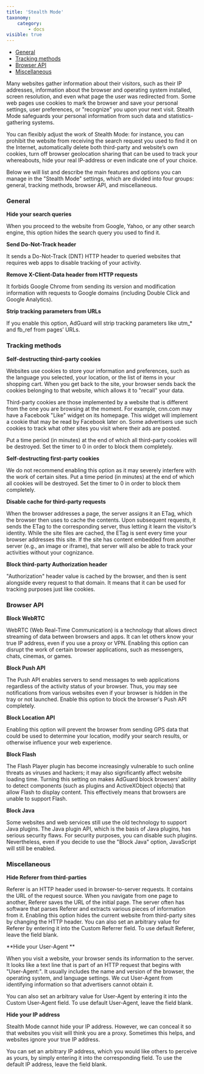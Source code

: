 ```yaml
---
title: 'Stealth Mode'
taxonomy:
    category:
        - docs
visible: true
---
```


* [General](#general)
* [Tracking methods](#methods)
* [Browser API](#browser-api)
* [Miscellaneous](#miscellaneous)

Many websites gather information about their visitors, such as their IP addresses, information about the browser and operating system installed, screen resolution, and even what page the user was redirected from. Some web pages use cookies to mark the browser and save your personal settings, user preferences, or "recognize" you upon your next visit. Stealth Mode safeguards your personal information from such data and statistics-gathering systems.

You can flexibly adjust the work of Stealth Mode: for instance, you can prohibit the website from receiving the search request you used to find it on the Internet, automatically delete both third-party and website’s own cookies, turn off browser geolocation sharing that can be used to track your whereabouts, hide your real IP-address or even indicate one of your choice.

Below we will list and describe the main features and options you can manage in the "Stealth Mode" settings, which are divided into four groups: general, tracking methods, browser API, and miscellaneous. 

<a name="general"></a>

### General

**Hide your search queries**

When you proceed to the website from Google, Yahoo, or any other search engine, this option hides the search query you used to find it.

**Send Do-Not-Track header**

It sends a Do-Not-Track (DNT) HTTP header to queried websites that requires web apps to disable tracking of your activity.

**Remove X-Client-Data header from HTTP requests**

It forbids Google Chrome from sending its version and modification information with requests to Google domains (including Double Click and Google Analytics).

**Strip tracking parameters from URLs**

If you enable this option, AdGuard will strip tracking parameters like utm_* and fb_ref from pages’ URLs.

<a name="methods"></a>

### Tracking methods

**Self-destructing third-party cookies**

Websites use cookies to store your information and preferences, such as the language you selected, your location, or the list of items in your shopping cart. When you get back to the site, your browser sends back the cookies belonging to that website, which allows it to "recall" your data.

Third-party cookies are those implemented by a website that is different from the one you are browsing at the moment. For example, cnn.com may have a Facebook "Like" widget on its homepage. This widget will implement a cookie that may be read by Facebook later on. Some advertisers use such cookies to track what other sites you visit where their ads are posted.

Put a time period (in minutes) at the end of which all third-party cookies will be destroyed. Set the timer to 0 in order to block them completely.

**Self-destructing first-party cookies**

We do not recommend enabling this option as it may severely interfere with the work of certain sites.
Put a time period (in minutes) at the end of which all cookies will be destroyed. Set the timer to 0 in order to block them completely.

**Disable cache for third-party requests**

When the browser addresses a page, the server assigns it an ETag, which the browser then uses to cache the contents. Upon subsequent requests, it sends the ETag to the corresponding server, thus letting it learn the visitor’s identity. While the site files are cached, the ETag is sent every time your browser addresses this site. If the site has content embedded from another server (e.g., an image or iframe), that server will also be able to track your activities without your cognizance.

**Block third-party Authorization header**

"Authorization" header value is cached by the browser, and then is sent alongside every request to that domain. It means that it can be used for tracking purposes just like cookies.
    
<a name="browser-api"></a>

### Browser API

**Block WebRTC**

WebRTC (Web Real-Time Communication) is a technology that allows direct streaming of data between browsers and apps. It can let others know your true IP address, even if you use a proxy or VPN.
Enabling this option can disrupt the work of certain browser applications, such as messengers, chats, cinemas, or games.

**Block Push API**

The Push API enables servers to send messages to web applications regardless of the activity status of your browser. Thus, you may see notifications from various websites even if your browser is hidden in the tray or not launched. Enable this option to block the browser's Push API completely.

**Block Location API**

Enabling this option will prevent the browser from sending GPS data that could be used to determine your location, modify your search results, or otherwise influence your web experience.

**Block Flash**

The Flash Player plugin has become increasingly vulnerable to such online threats as viruses and hackers; it may also significantly affect website loading time. Turning this setting on makes AdGuard block browsers' ability to detect components (such as plugins and ActiveXObject objects) that allow Flash to display content. This effectively means that browsers are unable to support Flash.

**Block Java**

Some websites and web services still use the old technology to support Java plugins. The Java plugin API, which is the basis of Java plugins, has serious security flaws. For security purposes, you can disable such plugins. Nevertheless, even if you decide to use the "Block Java" option, JavaScript will still be enabled.

<a name="miscellaneous"></a>

### Miscellaneous


**Hide Referer from third-parties**

Referer is an HTTP header used in browser-to-server requests. It contains the URL of the request source. When you navigate from one page to another, Referer saves the URL of the initial page. The server often has software that parses Referer and extracts various pieces of information from it. Enabling this option hides the current website from third-party sites by changing the HTTP header.
You can also set an arbitrary value for Referer by entering it into the Custom Referrer field. To use default Referer, leave the field blank.

**Hide your User-Agent **

When you visit a website, your browser sends its information to the server. It looks like a text line that is part of an HTTP request that begins with "User-Agent:". It usually includes the name and version of the browser, the operating system, and language settings. We cut User-Agent from identifying information so that advertisers cannot obtain it.

You can also set an arbitrary value for User-Agent by entering it into the Custom User-Agent field. To use default User-Agent, leave the field blank.

**Hide your IP address**

Stealth Mode cannot hide your IP address. However, we can conceal it so that websites you visit will think you are a proxy. Sometimes this helps, and websites ignore your true IP address.

You can set an arbitrary IP address, which you would like others to perceive as yours, by simply entering it into the corresponding field. To use the default IP address, leave the field blank.
